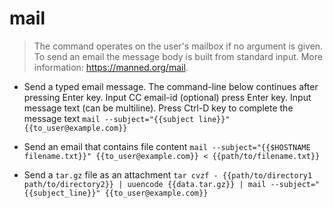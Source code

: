# mail
> The command operates on the user's mailbox if no argument is given.
> To send an email the message body is built from standard input.
> More information: <https://manned.org/mail>.

- Send a typed email message. The command-line below continues after pressing Enter key. Input CC email-id (optional) press Enter key. Input message text (can be multiline). Press Ctrl-D key to complete the message text
`mail --subject="{{subject line}}" {{to_user@example.com}}`

- Send an email that contains file content
`mail --subject="{{$HOSTNAME filename.txt}}" {{to_user@example.com}} < {{path/to/filename.txt}}`

- Send a `tar.gz` file as an attachment
`tar cvzf - {{path/to/directory1 path/to/directory2}} | uuencode {{data.tar.gz}} | mail --subject="{{subject_line}}" {{to_user@example.com}}`
